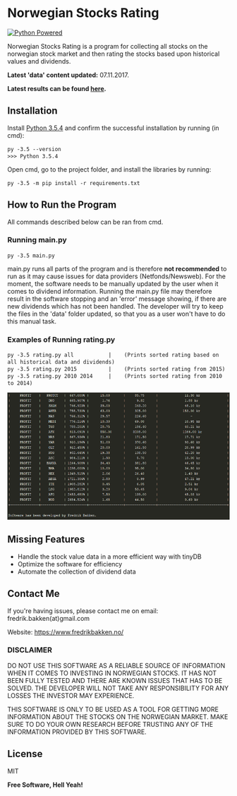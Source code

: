 # Norwegian Stocks Rating

[![Python Powered](https://www.python.org/static/community_logos/python-powered-w-100x40.png)](https://www.python.org)

Norwegian Stocks Rating is a program for collecting all stocks on the norwegian stock market and then rating the stocks based upon historical values and dividends.

**Latest 'data' content updated:** 07.11.2017.

**Latest results can be found [here](https://github.com/FredrikBakken/Norwegian-Stocks-Rating/blob/master/results/profit_results.txt).**

## Installation

Install [Python 3.5.4](https://www.python.org/downloads/release/python-354/) and confirm the successful installation by running (in cmd):
```
py -3.5 --version
>>> Python 3.5.4
```

Open cmd, go to the project folder, and install the libraries by running:
```
py -3.5 -m pip install -r requirements.txt
```

## How to Run the Program

All commands described below can be ran from cmd.

### Running main.py
```
py -3.5 main.py
```

main.py runs all parts of the program and is therefore **not recommended** to run as it may cause issues for data providers (Netfonds/Newsweb). For the moment, the software needs to be manually updated by the user when it comes to dividend information. Running the main.py file may therefore result in the software stopping and an 'error' message showing, if there are new dividends which has not been handled. The developer will try to keep the files in the 'data' folder updated, so that you as a user won't have to do this manual task.

### Examples of Running rating.py
```
py -3.5 rating.py all           |    (Prints sorted rating based on all historical data and dividends)
py -3.5 rating.py 2015          |    (Prints sorted rating from 2015)
py -3.5 rating.py 2010 2014     |    (Prints sorted rating from 2010 to 2014)
```

![All rating example (16.10.2017)](https://github.com/FredrikBakken/Norwegian-Stocks-Rating/blob/master/images/run_results_example.png)

## Missing Features

 - Handle the stock value data in a more efficient way with tinyDB
 - Optimize the software for efficiency
 - Automate the collection of dividend data
 
## Contact Me
If you're having issues, please contact me on email: fredrik.bakken(at)gmail.com

Website: https://www.fredrikbakken.no/

### DISCLAIMER

DO NOT USE THIS SOFTWARE AS A RELIABLE SOURCE OF INFORMATION WHEN IT COMES TO INVESTING IN NORWEGIAN STOCKS. IT HAS NOT BEEN FULLY TESTED AND THERE ARE KNOWN ISSUES THAT HAS TO BE SOLVED. THE DEVELOPER WILL NOT TAKE ANY RESPONSIBILITY FOR ANY LOSSES THE INVESTOR MAY EXPERIENCE.

THIS SOFTWARE IS ONLY TO BE USED AS A TOOL FOR GETTING MORE INFORMATION ABOUT THE STOCKS ON THE NORWEGIAN MARKET. MAKE SURE TO DO YOUR OWN RESEARCH BEFORE TRUSTING ANY OF THE INFORMATION PROVIDED BY THIS SOFTWARE.

License
----

MIT


**Free Software, Hell Yeah!**
